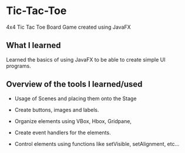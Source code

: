 # Tic-Tac-Toe
4x4 Tic Tac Toe Board Game created using JavaFX

## What I learned

Learned the basics of using JavaFX to be able to create simple UI programs.

## Overview of the tools I learned/used

* Usage of Scenes and placing them onto the Stage

* Create buttons, images and labels.

* Organize elements using VBox, Hbox, Gridpane, 

* Create event handlers for the elements.

* Control elements using functions like setVisible, setAlignment, etc...

